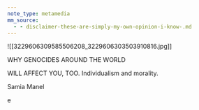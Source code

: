 ```yaml
---
note_type: metamedia
mm_source:
  - - disclaimer-these-are-simply-my-own-opinion-i-know-.md
---
```


![[3229606309585506208_3229606303503910816.jpg]]

WHY GENOCIDES
AROUND THE WORLD

WILL AFFECT YOU, TOO.
Individualism and morality.

Samia Manel

e

